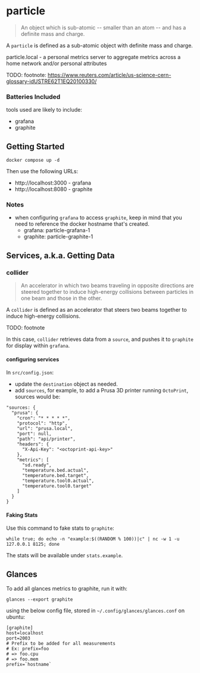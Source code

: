 # particle

> An object which is sub-atomic -- smaller than an atom -- and has a definite mass and charge.

A `particle` is defined as a sub-atomic object with definite mass and charge.

particle.local - a personal metrics server to aggregate metrics across a home network and/or personal attributes

TODO: footnote: https://www.reuters.com/article/us-science-cern-glossary-idUSTRE62T1EQ20100330/

### Batteries Included

tools used are likely to include:

- grafana
- graphite

## Getting Started

```
docker compose up -d
```

Then use the following URLs:

- http://localhost:3000 - grafana
- http://localhost:8080 - graphite

### Notes

- when configuring `grafana` to access `graphite`, keep in mind that you need to reference the docker hostname that's created.
    - grafana: particle-grafana-1
    - graphite: particle-graphite-1
    
## Services, a.k.a. Getting Data

### collider

> An accelerator in which two beams traveling in opposite directions are steered together to induce high-energy collisions between particles in one beam and those in the other.

A `collider` is defined as an accelerator that steers two beams together to induce high-energy collisions.

TODO: footnote

In this case, `collider` retrieves data from a `source`, and pushes it to `graphite` for display within `grafana`.

#### configuring services

In `src/config.json`:

- update the `destination` object as needed.
- add `sources`, for example, to add a Prusa 3D printer running `OctoPrint`, sources would be:
```
"sources: {
  "prusa": {
    "cron": "* * * * *",
    "protocol": "http",
    "url": "prusa.local",
    "port": null,
    "path": "api/printer",
    "headers": {
      "X-Api-Key": "<octoprint-api-key>"
    },
    "metrics": [
      "sd.ready",
      "temperature.bed.actual",
      "temperature.bed.target",
      "temperature.tool0.actual",
      "temperature.tool0.target"
    ]
  }
}
```

#### Faking Stats

Use this command to fake stats to `graphite`:

```
while true; do echo -n "example:$((RANDOM % 100))|c" | nc -w 1 -u 127.0.0.1 8125; done
```

The stats will be available under `stats.example`.

## Glances

To add all glances metrics to graphite, run it with:

```
glances --export graphite
```

using the below config file, stored in `~/.config/glances/glances.conf` on ubuntu:

```
[graphite]
host=localhost
port=2003
# Prefix to be added for all measurements
# Ex: prefix=foo
# => foo.cpu
# => foo.mem
prefix=`hostname`
```
